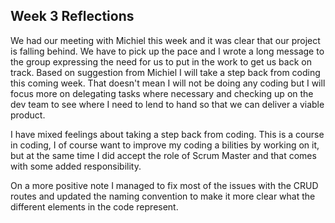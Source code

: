 ## Week 3 Reflections

We had our meeting with Michiel this week and it was clear that our project is falling behind. We have to pick up the pace
and I wrote a long message to the group expressing the need for us to put in the work to get us back on track. Based on suggestion
from Michiel I will take a step back from coding this coming week. That doesn't mean I will not be doing any coding but I will focus
more on delegating tasks where necessary and checking up on the dev team to see where I need to lend to hand so that we can deliver 
a viable product.

I have mixed feelings about taking a step back from coding. This is a course in coding, I of course want to improve my coding a
bilities by working on it, but at the same time I did accept the role of Scrum Master and that comes with some added responsibility.

On a more positive note I managed to fix most of the issues with the CRUD routes and updated the naming convention to make it more
clear what the different elements in the code represent.
